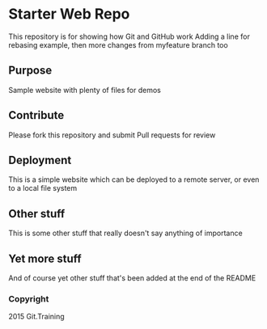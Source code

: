 # Starter Web Repo

This repository is for showing how Git and GitHub work
Adding a line for rebasing example, then more changes from myfeature branch too

## Purpose

Sample website with plenty of files for demos

## Contribute

Please fork this repository and submit Pull requests for review

## Deployment

This is a simple website which can be deployed to a remote server, or even to a local file system

## Other stuff

This is some other stuff that really doesn't say anything of importance

## Yet more stuff

And of course yet other stuff that's been added at the end of the README

### Copyright
2015 Git.Training
